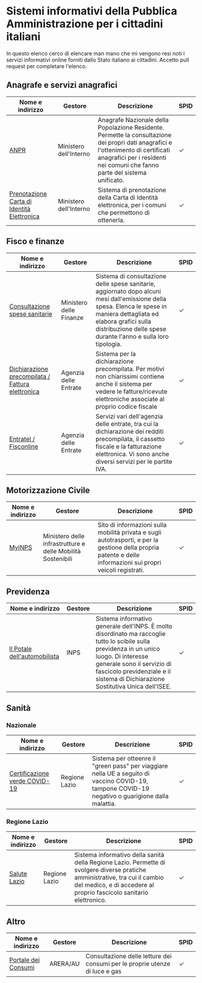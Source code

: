 # Sistemi informativi della Pubblica Amministrazione per i cittadini italiani

In questo elenco cerco di elencare man mano che mi vengono resi noti i servizi informativi online forniti dallo Stato italiano ai cittadini. Accetto pull request per completare l'elenco.

## Anagrafe e servizi anagrafici

| Nome e indirizzo                     | Gestore                | Descrizione                                                  | SPID |
| ------------------------------------ | ---------------------- | ------------------------------------------------------------ | ---- |
| [ANPR](https://www.anpr.interno.it/) | Ministero dell'Interno | Anagrafe Nazionale della Popolazione Residente. Permette la consultazione dei propri dati anagrafici e l'ottenimento di certificati anagrafici per i residenti nei comuni che fanno parte del sistema unificato. | ✓    |
| [Prenotazione Carta di Identità Elettronica](https://www.prenotazionicie.interno.gov.it/) | Ministero dell'Interno | Sistema di prenotazione della Carta di Identità elettronica, per i comuni che permettono di ottenerla. | ✓    |



## Fisco e finanze

| Nome e indirizzo                                             | Gestore                                                 | Descrizione | SPID |
| -- | ------------------------------------------------------------ | ------------------------------------------------------------ | ------------------ |
| [Consultazione spese sanitarie](https://sistemats1.sanita.finanze.it) | Ministero delle Finanze | Sistema di consultazione delle spese sanitarie, aggiornato dopo alcuni mesi dall'emissione della spesa. Elenca le spese in maniera dettagliata ed elabora grafici sulla distribuzione delle spese durante l'anno e sulla loro tipologia. | ✓ |
| [Dichiarazione precompilata / Fattura elettronica](https://dichiarazioneprecompilata.agenziaentrate.gov.it) | Agenzia delle Entrate | Sistema per la dichiarazione precompilata. Per motivi non chiarissimi contiene anche il sistema per vedere le fatture/ricevute elettroniche associate al proprio codice fiscale | ✓ |
| [Entratel / Fisconline](https://telematici.agenziaentrate.gov.it/Main/index.jsp) | Agenzia delle Entrate | Servizi vari dell'agenzia delle entrate, tra cui la dichiarazione dei redditi precompilata, il cassetto fiscale e la fatturazione elettronica. Vi sono anche diversi servizi per le partite IVA. | ✓ |



## Motorizzazione Civile

| Nome e indirizzo               | Gestore                                                     | Descrizione                                                  | SPID |
| ------------------------------ | ----------------------------------------------------------- | ------------------------------------------------------------ | ---- |
| [MyINPS](https://www.inps.it/) | Ministero delle infrastrutture e delle Mobilità Sostenibili | Sito di informazioni sulla mobilità privata e sugli autotrasporti, e per la gestione della propria patente e delle informazioni sui propri veicoli registrati. | ✓    |



## Previdenza

| Nome e indirizzo                                                           | Gestore | Descrizione                                                  | SPID |
| -------------------------------------------------------------------------- | ------- | ------------------------------------------------------------ | ---- |
| [Il Potale dell'automobilista](https://www.ilportaledellautomobilista.it/) | INPS    | Sistema informativo generale dell'INPS. È molto disordinato ma raccoglie tutto lo scibile sulla previdenza in un unico luogo. Di interesse generale sono il servizio di fascicolo previdenziale e il sistema di Dichiarazione Sostitutiva Unica dell'ISEE. | ✓    |



## Sanità

### Nazionale

| Nome e indirizzo                                         | Gestore       | Descrizione                                                  | SPID |
| -------------------------------------------------------- | ------------- | ------------------------------------------------------------ | ---- |
| [Certificazione verde COVID-19](https://www.dgc.gov.it/) | Regione Lazio | Sistema per otteenre il "green pass" per viaggiare nella UE a seguito di vaccino COVID-19, tampone COVID-19 negativo o guarigione dalla malattia. | ✓    |

### Regione Lazio

| Nome e indirizzo                           | Gestore       | Descrizione                                                  | SPID |
| ------------------------------------------ | ------------- | ------------------------------------------------------------ | ---- |
| [Salute Lazio](https://www.salutelazio.it) | Regione Lazio | Sistema informativo della sanità della Regione Lazio. Permette di svolgere diverse pratiche amministrative, tra cui il cambio del medico, e di accedere al proprio fascicolo sanitario elettronico. | ✓    |



## Altro

| Nome e indirizzo                                      | Gestore  | Descrizione                                                  | SPID |
| ----------------------------------------------------- | -------- | ------------------------------------------------------------ | ---- |
| [Portale dei Consumi](https://www.consumienergia.it/) | ARERA/AU | Consultazione delle letture dei consumi per le proprie utenze di luce e gas | ✓    |

